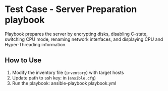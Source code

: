 # Test Case - Server Preparation playbook

Playbook prepares the server by encrypting disks, disabling C-state, switching CPU mode, renaming network interfaces, and displaying CPU and Hyper-Threading information.

## How to Use

1. Modify the inventory file (`inventory`) with target hosts
2. Update path to ssh key: in (`ansible.cfg`)
3. Run the playbook: ansible-playbook playbook.yml
